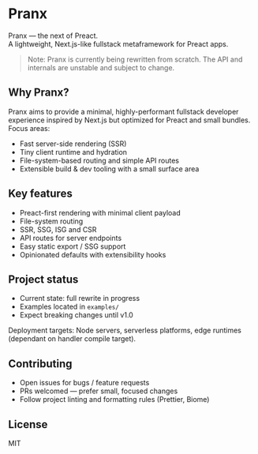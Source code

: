 # Pranx

Pranx — the next of Preact.  
A lightweight, Next.js-like fullstack metaframework for Preact apps.

> Note: Pranx is currently being rewritten from scratch. The API and internals are unstable and subject to change.

## Why Pranx?

Pranx aims to provide a minimal, highly-performant fullstack developer experience inspired by Next.js but optimized for Preact and small bundles. Focus areas:

- Fast server-side rendering (SSR)
- Tiny client runtime and hydration
- File-system-based routing and simple API routes
- Extensible build & dev tooling with a small surface area

## Key features

- Preact-first rendering with minimal client payload
- File-system routing
- SSR, SSG, ISG and CSR
- API routes for server endpoints
- Easy static export / SSG support
- Opinionated defaults with extensibility hooks

## Project status

- Current state: full rewrite in progress
- Examples located in `examples/`
- Expect breaking changes until v1.0



Deployment targets: Node servers, serverless platforms, edge runtimes (dependant on handler compile target).

## Contributing

- Open issues for bugs / feature requests
- PRs welcomed — prefer small, focused changes
- Follow project linting and formatting rules (Prettier, Biome)

## License

MIT
